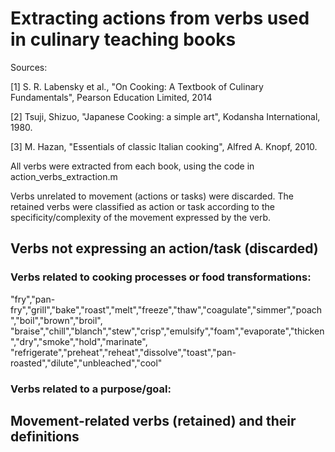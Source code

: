 # Extracting actions from verbs used in culinary teaching books

Sources:

[1] S. R. Labensky et al., "On Cooking: A Textbook of Culinary Fundamentals", Pearson Education Limited, 2014

[2] Tsuji, Shizuo, "Japanese Cooking: a simple art", Kodansha International, 1980.

[3] M. Hazan, "Essentials of classic Italian cooking", Alfred A. Knopf, 2010.


All verbs were extracted from each book, using the code in action_verbs_extraction.m

Verbs unrelated to movement (actions or tasks) were discarded. The retained verbs were classified as action or task according to the specificity/complexity of the movement expressed by the verb.


## Verbs not expressing an action/task (discarded)

### Verbs related to cooking processes or food transformations:

"fry","pan-fry","grill","bake","roast","melt","freeze","thaw","coagulate","simmer","poach","boil","brown","broil", "braise","chill","blanch","stew","crisp","emulsify","foam","evaporate","thicken","dry","smoke","hold","marinate", "refrigerate","preheat","reheat","dissolve","toast","pan-roasted","dilute","unbleached","cool"

### Verbs related to a purpose/goal:


### 


## Movement-related verbs (retained) and their definitions




